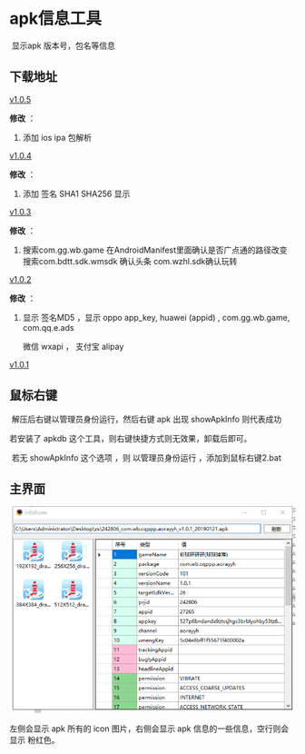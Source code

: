 # apk信息工具

​	显示apk 版本号，包名等信息

## 下载地址

[v1.0.5](http://gui.vigame.cn/apkInfo/v1.0.5/apkInfo_1.0.5.zip)

**修改** ：

1. 添加 ios  ipa 包解析

   

[v1.0.4](http://gui.vigame.cn/apkInfo/v1.0.4/apkInfo_1.0.4.zip)

**修改** ：

1. 添加 签名 SHA1  SHA256 显示



[v1.0.3](http://gui.vigame.cn/apkInfo/v1.0.3/apkInfo_1.0.3.zip)

**修改** ：

1. 搜索com.gg.wb.game  在AndroidManifest里面确认是否广点通的路径改变  搜索com.bdtt.sdk.wmsdk 确认头条  com.wzhl.sdk确认玩转

[v1.0.2](http://gui.vigame.cn/apkInfo/v1.0.2/apkInfo_1.0.2.zip)

**修改** ：

1. 显示 签名MD5 ，显示 oppo app_key, huawei (appid) , com.gg.wb.game, com.qq.e.ads

   微信 wxapi ， 支付宝 alipay

[v1.0.1](http://gui.vigame.cn/apkInfo/v1.0.1/apkInfo_1.0.1.zip)



## 鼠标右键

​	解压后右键以管理员身份运行，然后右键 apk 出现 showApkInfo 则代表成功

若安装了 apkdb 这个工具，则右键快捷方式则无效果，卸载后即可。

​        若无 showApkInfo 这个选项 ，则 以管理员身份运行  ，添加到鼠标右键2.bat



## 主界面

![main](../.gitbook/assets/main.png)



左侧会显示 apk 所有的 icon 图片，右侧会显示 apk 信息的一些信息，空行则会显示 粉红色。